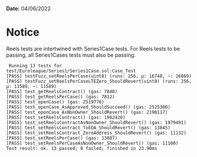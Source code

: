 **Date:** 04/06/2022

# Notice
Reels tests are intertwined with Series1Case tests. For Reels tests to be passing, all Series1Cases tests must also be passing.
```
 Running 13 tests for test/Euroleague/Series1/Series1Case.sol:Case_Test
[PASS] testFuzz_setReelsPerCase(uint8) (runs: 256, μ: 16748, ~: 16869)
[PASS] testFuzz_setReelsPerCaseLTEZero_ShouldRevert(uint8) (runs: 256, μ: 11589, ~: 11589)
[PASS] test_getReelsContract() (gas: 7840)
[PASS] test_getReelsPerCase() (gas: 7812)
[PASS] test_openCase() (gas: 2519776)
[PASS] test_openCase_AsApproved_ShouldSucceed() (gas: 2525300)
[PASS] test_openCase_AsNonOwner_ShouldRevert() (gas: 2196117)
[PASS] test_setReelsContract() (gas: 1982428)
[PASS] test_setReelsContractAsNonOwner_ShouldRevert() (gas: 1979491)
[PASS] test_setReelsContract_ToEOA_ShouldRevert() (gas: 13845)
[PASS] test_setReelsContract_ZeroAddress_ShouldRevert() (gas: 11132)
[PASS] test_setReelsPerCase() (gas: 13887)
[PASS] test_setReelsPerCaseAsNonOwner_ShouldRevert() (gas: 11100)
Test result: ok. 13 passed; 0 failed; finished in 23.90ms
```